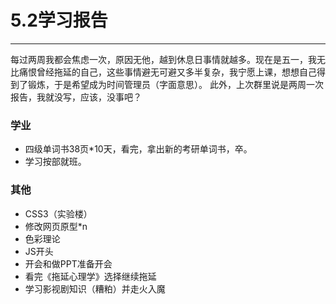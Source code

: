 # 5.2学习报告
---
每过两周我都会焦虑一次，原因无他，越到休息日事情就越多。现在是五一，我无比痛恨曾经拖延的自己，这些事情避无可避又多半复杂，我宁愿上课，想想自己得到了锻炼，于是希望成为时间管理员（字面意思）。
此外，上次群里说是两周一次报告，我就没写，应该，没事吧？

### 学业
* 四级单词书38页*10天，看完，拿出新的考研单词书，卒。
* 学习按部就班。

### 其他
* CSS3（实验楼）
* 修改网页原型*n
* 色彩理论
* JS开头
* 开会和做PPT准备开会
* 看完《拖延心理学》选择继续拖延
* 学习影视剧知识（糟粕）并走火入魔